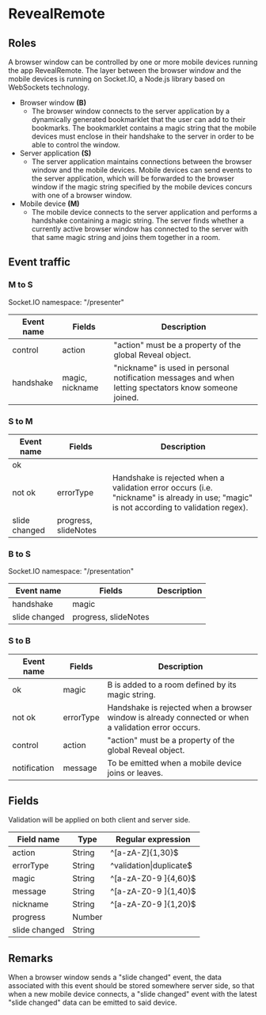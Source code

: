 # RevealRemote
## Roles
A browser window can be controlled by one or more mobile devices running the app RevealRemote. The layer between the browser window and the mobile devices is running on Socket.IO, a Node.js library based on WebSockets technology.

- Browser window **(B)**
    - The browser window connects to the server application by a dynamically generated bookmarklet that the user can add to their bookmarks. The bookmarklet contains a magic string that the mobile devices must enclose in their handshake to the server in order to be able to control the window.
- Server application **(S)**
    - The server application maintains connections between the browser window and the mobile devices. Mobile devices can send events to the server application, which will be forwarded to the browser window if the magic string specified by the mobile devices concurs with one of a browser window.
- Mobile device **(M)**
    - The mobile device connects to the server application and performs a handshake containing a magic string. The server finds whether a currently active browser window has connected to the server with that same magic string and joins them together in a room.

## Event traffic
### M to S
Socket.IO namespace: "/presenter"

| Event name | Fields          | Description                                                                                           |
|------------|-----------------|-------------------------------------------------------------------------------------------------------|
| control    | action          | "action" must be a property of the global Reveal object.                                              |
| handshake  | magic, nickname | "nickname" is used in personal notification messages and when letting spectators know someone joined. |

### S to M

| Event name    | Fields               | Description                                                                                                                             |
|---------------|----------------------|-----------------------------------------------------------------------------------------------------------------------------------------|
| ok            |                      |                                                                                                                                         |
| not ok        | errorType            | Handshake is rejected when a validation error occurs (i.e. "nickname" is already in use; "magic" is not according to validation regex). |
| slide changed | progress, slideNotes |                                                                                                                                         |

### B to S
Socket.IO namespace: "/presentation"

| Event name    | Fields               | Description |
|---------------|----------------------|-------------|
| handshake     | magic                |             |
| slide changed | progress, slideNotes |             |

### S to B

| Event name   | Fields    | Description                                                                                         |
|--------------|-----------|-----------------------------------------------------------------------------------------------------|
| ok           | magic     | B is added to a room defined by its magic string.                                                   |
| not ok       | errorType | Handshake is rejected when a browser window is already connected or when a validation error occurs. |
| control      | action    | "action" must be a property of the global Reveal object.                                            |
| notification | message   | To be emitted when a mobile device joins or leaves.                                                 |

## Fields
Validation will be applied on both client and server side.

| Field name    | Type   | Regular expression          |
|---------------|--------|-----------------------------|
| action        | String | ^[a-zA-Z]{1,30}$            |
| errorType     | String | ^validation&#124;duplicate$ |
| magic         | String | ^[a-zA-Z0-9 ]{4,60}$        |
| message       | String | ^[a-zA-Z0-9 ]{1,40}$        |
| nickname      | String | ^[a-zA-Z0-9 ]{1,20}$        |
| progress      | Number |                             |
| slide changed | String |                             |

## Remarks
When a browser window sends a "slide changed" event, the data associated with this event should be stored somewhere server side, so that when a new mobile device connects, a "slide changed" event with the latest "slide changed" data can be emitted to said device.